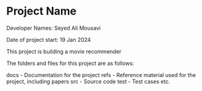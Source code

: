 # Project Name

Developer Names: Seyed Ali Mousavi

Date of project start: 19 Jan 2024

This project is building a movie recommender

The folders and files for this project are as follows:

docs - Documentation for the project
refs - Reference material used for the project, including papers
src - Source code
test - Test cases
etc.

